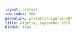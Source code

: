```yaml
---
layout: protest
row_index: 566
permalink: protests/nigeria-107
title: Nigeria, September 2015
hidden: true
---
```

